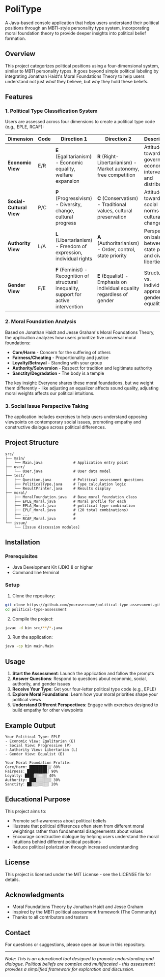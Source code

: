 # PoliType

A Java-based console application that helps users understand their political positions through an MBTI-style personality type system, incorporating moral foundation theory to provide deeper insights into political belief formation.


## Overview

This project categorizes political positions using a four-dimensional system, similar to MBTI personality types. It goes beyond simple political labeling by integrating Jonathan Haidt's Moral Foundations Theory to help users understand not just *what* they believe, but *why* they hold these beliefs.


## Features

### 1. Political Type Classification System
Users are assessed across four dimensions to create a political type code (e.g., EPLE, RCAF):

| Dimension | Code | Direction 1 | Direction 2 | Description |
|-----------|------|-------------|-------------|-------------|
| **Economic View** | E/R | **E** (Egalitarianism) - Economic equality, welfare expansion | **R** (Right-Libertarianism) - Market autonomy, free competition | Attitude toward government economic intervention and distribution |
| **Social-Cultural View** | P/C | **P** (Progressivism) - Diversity, change, cultural progress | **C** (Conservatism) - Traditional values, cultural preservation | Attitude toward social norms and cultural change |
| **Authority View** | L/A | **L** (Libertarianism) - Freedom of expression, individual rights | **A** (Authoritarianism) - Order, control, state priority | Perspective on balance between state power and civil liberties |
| **Gender View** | F/E | **F** (Feminist) - Recognition of structural inequality, support for active intervention | **E** (Equalist) - Emphasis on individual equality regardless of gender | Structural vs. individual approach to gender equality |


### 2. Moral Foundation Analysis
Based on Jonathan Haidt and Jesse Graham's Moral Foundations Theory, the application analyzes how users prioritize five universal moral foundations:

- **Care/Harm** - Concern for the suffering of others
- **Fairness/Cheating** - Proportionality and justice
- **Loyalty/Betrayal** - Standing with your group
- **Authority/Subversion** - Respect for tradition and legitimate authority
- **Sanctity/Degradation** - The body is a temple

The key insight: Everyone shares these moral foundations, but we weight them differently - like adjusting an equalizer affects sound quality, adjusting moral weights affects our political intuitions.


### 3. Social Issue Perspective Taking
The application includes exercises to help users understand opposing viewpoints on contemporary social issues, promoting empathy and constructive dialogue across political differences.


## Project Structure

```
src/
├── main/
│   └── Main.java              # Application entry point
├── user/
│   └── User.java              # User data model
├── test/
│   ├── Question.java          # Political assessment questions
│   ├── PoliticalType.java     # Type calculation logic
│   └── ResultPrinter.java     # Results display
├── moral/
│   ├── MoralFoundation.java   # Base moral foundation class
│   ├── EPLE_Moral.java        # Moral profile for each
│   ├── EPLA_Moral.java        # political type combination
│   ├── EPLF_Moral.java        # (20 total combinations)
│   ├── ...                    # 
│   └── RCAF_Moral.java        # 
└── issue/
    └── [Issue discussion modules]
```

## Installation


### Prerequisites
- Java Development Kit (JDK) 8 or higher
- Command line terminal


### Setup
1. Clone the repository:
```bash
git clone https://github.com/yourusername/political-type-assessment.git
cd political-type-assessment
```

2. Compile the project:
```bash
javac -d bin src/**/*.java
```

3. Run the application:
```bash
java -cp bin main.Main
```


## Usage

1. **Start the Assessment**: Launch the application and follow the prompts
2. **Answer Questions**: Respond to questions about economic, social, authority, and gender issues
3. **Receive Your Type**: Get your four-letter political type code (e.g., EPLE)
4. **Explore Moral Foundations**: Learn how your moral priorities shape your political views
5. **Understand Different Perspectives**: Engage with exercises designed to build empathy for other viewpoints


## Example Output

```
Your Political Type: EPLE
- Economic View: Egalitarian (E)
- Social View: Progressive (P)
- Authority View: Libertarian (L)
- Gender View: Equalist (E)

Your Moral Foundation Profile:
Care/Harm: ████████░░ 80%
Fairness: █████████░ 90%
Loyalty: ████░░░░░░ 40%
Authority: ███░░░░░░░ 30%
Sanctity: ██░░░░░░░░ 20%
```


## Educational Purpose

This project aims to:
- Promote self-awareness about political beliefs
- Illustrate that political differences often stem from different moral weightings rather than fundamental disagreements about values
- Encourage constructive dialogue by helping users understand the moral intuitions behind different political positions
- Reduce political polarization through increased understanding


## License

This project is licensed under the MIT License - see the LICENSE file for details.


## Acknowledgments

- Moral Foundations Theory by Jonathan Haidt and Jesse Graham
- Inspired by the MBTI political assessment framework (The Community)
- Thanks to all contributors and testers


## Contact

For questions or suggestions, please open an issue in this repository.

---

*Note: This is an educational tool designed to promote understanding and dialogue. Political beliefs are complex and multifaceted - this assessment provides a simplified framework for exploration and discussion.*
